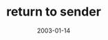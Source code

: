 ---
layout: base.njk
title : 'return to sender' 
view_title : 'return to sender' 
year : '2003' 
date : '2003-01-14' 
img_file : '/drawing/returntosender2.png' 
html_file : 'returntosender2' 
next_html : 'iwanttoknowyoumore.html' 
year_order : '8' 
permalink : "title/{{html_file}}.html"
---